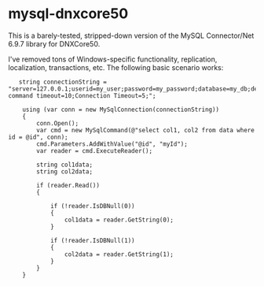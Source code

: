 # mysql-dnxcore50
This is a barely-tested, stripped-down version of the MySQL Connector/Net 6.9.7 library for DNXCore50.

I've removed tons of Windows-specific functionality, replication, localization, transactions, etc. The following basic scenario works:

```
   string connectionString = "server=127.0.0.1;userid=my_user;password=my_password;database=my_db;default command timeout=10;Connection Timeout=5;";

	using (var conn = new MySqlConnection(connectionString))
	{
		conn.Open();
		var cmd = new MySqlCommand(@"select col1, col2 from data where id = @id", conn);
		cmd.Parameters.AddWithValue("@id", "myId");
		var reader = cmd.ExecuteReader();
		
		string col1data;
		string col2data;
		
		if (reader.Read())
		{
	
			if (!reader.IsDBNull(0))
			{
				col1data = reader.GetString(0);
			}

			if (!reader.IsDBNull(1))
			{
				col2data = reader.GetString(1);
			}
		}
	}
```
